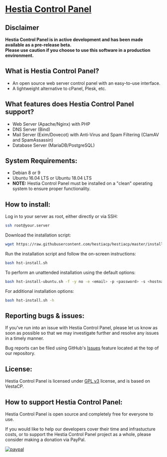 [Hestia Control Panel](https://www.hestiacp.com/)
==================================================

Disclaimer
----------------------------
**Hestia Control Panel is in active development and has been made available as a pre-release beta.**<br>
**Please use caution if you choose to use this software in a production environment.**

What is Hestia Control Panel?
----------------------------
* An open source web server control panel with an easy-to-use interface.
* A lightweight alternative to cPanel, Plesk, etc.

What features does Hestia Control Panel support?
----------------------------
* Web Server (Apache/Nginx) with PHP
* DNS Server (Bind)
* Mail Server (Exim/Dovecot) with Anti-Virus and Spam Filtering (ClamAV and SpamAssassin)
* Database Server (MariaDB/PostgreSQL)

System Requirements:
----------------------------
* Debian 8 or 9
* Ubuntu 16.04 LTS or Ubuntu 18.04 LTS
* **NOTE:** Hestia Control Panel must be installed on a "clean" operating system to ensure proper functionality.

How to install:
----------------------------
Log in to your server as root, either directly or via SSH:
```bash
ssh root@your.server
```
Download the installation script:
```bash
wget https://raw.githubusercontent.com/hestiacp/hestiacp/master/install/hst-install.sh
```
Run the installation script and follow the on-screen instructions:
```bash
bash hst-install.sh
```
To perform an unattended installation using the default options:
```bash
bash hst-install-ubuntu.sh -f -y no -e <email> -p <password> -s <hostname>
```
For additional installation options:
```bash
bash hst-install.sh -h
```
Reporting bugs & issues:
----------------------------
If you've run into an issue with Hestia Control Panel, please let us know as soon as possible so that we may investigate further and resolve any issues in a timely manner.

Bug reports can be filed using GitHub's [Issues](https://github.com/hestiacp/hestiacp/issues) feature located at the top of our repository.

License:
----------------------------
Hestia Control Panel is licensed under [GPL v3](https://github.com/hestiacp/hestiacp/blob/master/LICENSE) license, and is based on VestaCP.<br>

How to support Hestia Control Panel:
----------------------------
Hestia Control Panel is open source and completely free for everyone to use.

If you would like to help our developers cover their time and infrastucture costs, or to support the Hestia Control Panel project as a whole, please consider making a donation via PayPal.

[![paypal](https://www.paypalobjects.com/en_US/i/btn/btn_donateCC_LG.gif)](https://www.paypal.com/cgi-bin/webscr?cmd=_s-xclick&hosted_button_id=ST87LQH2CHGLA)
